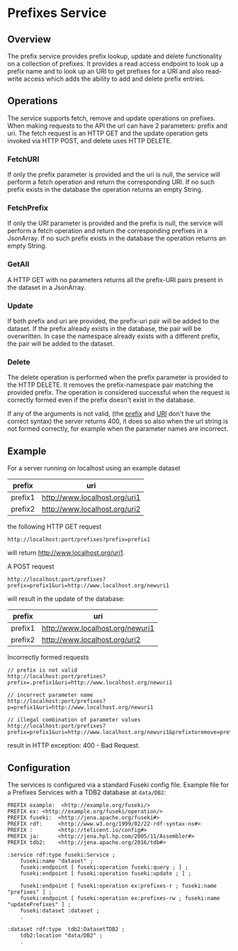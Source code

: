 # Prefixes Service

## Overview
The prefix service provides prefix lookup, update and delete functionality on a collection of prefixes.
It provides a read access endpoint to look up a prefix name and to look up an URI to get prefixes for a URI
and also read-write access which adds the ability to add and delete prefix entries.

## Operations

The service supports fetch, remove and update operations on prefixes. 
When making requests to the API the url can have 2 parameters: prefix and uri.
The fetch request is an HTTP GET and the update operation gets invoked
via HTTP POST, and delete uses HTTP DELETE.

### FetchURI
If only the prefix parameter is provided and the uri is null,
the service will perform a fetch operation and return the corresponding URI.
If no such prefix exists in the database the operation returns an empty String.

### FetchPrefix
If only the URI parameter is provided and the prefix is null,
the service will perform a fetch operation and return the corresponding prefixes in a JsonArray.
If no such prefix exists in the database the operation returns an empty String.

### GetAll
A HTTP GET with no parameters returns all the prefix-URI pairs present in the dataset in a JsonArray.

### Update
If both prefix and uri are provided, the prefix-uri pair will be
added to the dataset. If the prefix already exists in the database, the pair will be overwritten.
In case the namespace already exists with a different prefix, the pair will be added to the dataset.

### Delete
The delete operation is performed when the prefix parameter is provided to the HTTP DELETE. It removes the prefix-namespace pair matching the provided
prefix. The operation is considered successful when the request is correctly formed
even if the prefix doesn't exist in the database.

If any of the arguments is not valid, (the [prefix](https://www.w3.org/TR/rdf12-turtle/#grammar-production-PN_PREFIX) 
and [URI](https://www.rfc-editor.org/rfc/rfc3986) don't have the correct syntax) the server returns 400,
it does so also when the url string is not formed correctly, for example when the parameter names are incorrect.

## Example

For a server running on localhost using an example dataset 

| prefix  | uri                           |
|---------|-------------------------------|
| prefix1 | http://www.localhost.org/uri1 |
| prefix2 | http://www.localhost.org/uri2 |

the following HTTP GET request
```
http://localhost:port/prefixes?prefix=prefix1
```
will return http://www.localhost.org/uri1.

A POST request
```
http://localhost:port/prefixes?prefix=prefix1&uri=http://www.localhost.org/newuri1
```
will result in the update of the database:

| prefix  | uri                              |
|---------|----------------------------------|
| prefix1 | http://www.localhost.org/newuri1 |
| prefix2 | http://www.localhost.org/uri2    |

Incorrectly formed requests
```
// prefix is not valid
http://localhost:port/prefixes?prefix=.prefix1&uri=http://www.localhost.org/newuri1

// incorrect parameter name
http://localhost:port/prefixes?p=prefix1&uri=http://www.localhost.org/newuri1

// illegal combination of parameter values
http://localhost:port/prefixes?prefix=prefix1&uri=http://www.localhost.org/newuri1&prefixtoremove=prefix2
```
result in HTTP exception: 400 - Bad Request.

## Configuration

The services is configured via a standard Fuseki config file. Example file for a Prefixes Services with a TDB2 database at `data/DB2`:

```
PREFIX example:  <http://example.org/fuseki/>
PREFIX ex: <http://example.org/fuseki/operation/>
PREFIX fuseki:  <http://jena.apache.org/fuseki#>
PREFIX rdf:     <http://www.w3.org/1999/02/22-rdf-syntax-ns#>
PREFIX :        <http://telicent.io/config#>
PREFIX ja:      <http://jena.hpl.hp.com/2005/11/Assembler#>
PREFIX tdb2:    <http://jena.apache.org/2016/tdb#>

:service rdf:type fuseki:Service ;
    fuseki:name "dataset" ;
    fuseki:endpoint [ fuseki:operation fuseki:query ; ] ;
    fuseki:endpoint [ fuseki:operation fuseki:update ; ] ;
    
    fuseki:endpoint [ fuseki:operation ex:prefixes-r ; fuseki:name "prefixes" ] ;
    fuseki:endpoint [ fuseki:operation ex:prefixes-rw ; fuseki:name "updatePrefixes" ] ;
    fuseki:dataset :dataset ;
    .

:dataset rdf:type  tdb2:DatasetTDB2 ;
    tdb2:location "data/DB2" ;
    .
```